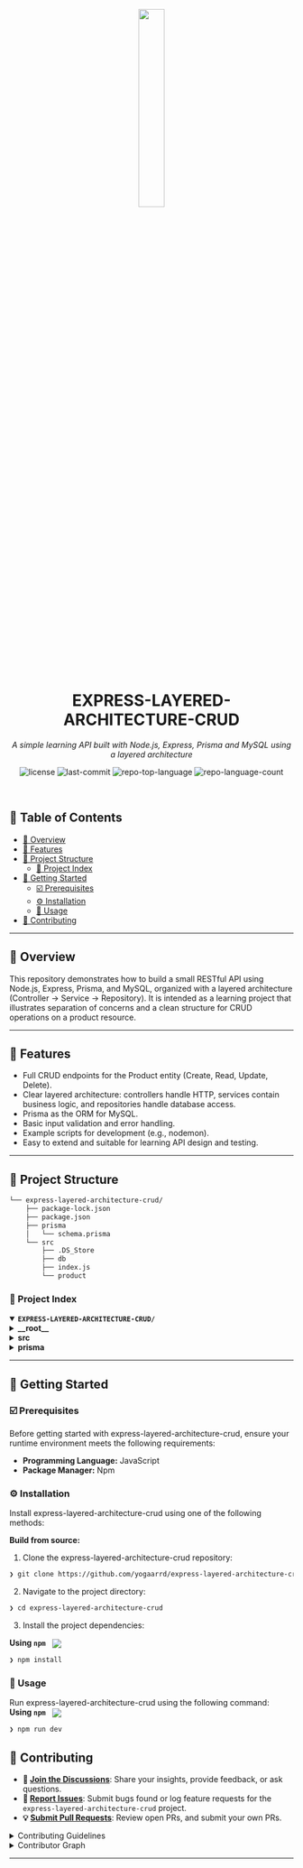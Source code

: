 <p align="center">
    <img src="https://media2.dev.to/dynamic/image/width=1000,height=420,fit=cover,gravity=auto,format=auto/https%3A%2F%2Fdev-to-uploads.s3.amazonaws.com%2Fuploads%2Farticles%2Fzojuy79lo3fn3qdt7g6p.png" align="center" width="30%">
</p>
<p align="center"><h1 align="center">EXPRESS-LAYERED-ARCHITECTURE-CRUD</h1></p>
<p align="center">
	<em>A simple learning API built with Node.js, Express, Prisma and MySQL using a layered architecture</em>
</p>
<p align="center">
	<img src="https://img.shields.io/github/license/yogaarrd/express-layered-architecture-crud?style=default&logo=opensourceinitiative&logoColor=white&color=3dc956" alt="license">
	<img src="https://img.shields.io/github/last-commit/yogaarrd/express-layered-architecture-crud?style=default&logo=git&logoColor=white&color=3dc956" alt="last-commit">
	<img src="https://img.shields.io/github/languages/top/yogaarrd/express-layered-architecture-crud?style=default&color=3dc956" alt="repo-top-language">
	<img src="https://img.shields.io/github/languages/count/yogaarrd/express-layered-architecture-crud?style=default&color=3dc956" alt="repo-language-count">
</p>
<p align="center"><!-- default option, no dependency badges. -->
</p>
<p align="center">
	<!-- default option, no dependency badges. -->
</p>
<br>

## 🔗 Table of Contents

- [📍 Overview](#-overview)
- [👾 Features](#-features)
- [📁 Project Structure](#-project-structure)
  - [📂 Project Index](#-project-index)
- [🚀 Getting Started](#-getting-started)
  - [☑️ Prerequisites](#-prerequisites)
  - [⚙️ Installation](#-installation)
  - [🤖 Usage](#🤖-usage)
- [🔰 Contributing](#-contributing)


---

## 📍 Overview

This repository demonstrates how to build a small RESTful API using Node.js, Express, Prisma, and MySQL, organized with a layered architecture (Controller → Service → Repository). It is intended as a learning project that illustrates separation of concerns and a clean structure for CRUD operations on a product resource.

---

## 👾 Features

- Full CRUD endpoints for the Product entity (Create, Read, Update, Delete).
- Clear layered architecture: controllers handle HTTP, services contain business logic, and repositories handle database access.
- Prisma as the ORM for MySQL.
- Basic input validation and error handling.
- Example scripts for development (e.g., nodemon).
- Easy to extend and suitable for learning API design and testing.

---

## 📁 Project Structure

```sh
└── express-layered-architecture-crud/
    ├── package-lock.json
    ├── package.json
    ├── prisma
    │   └── schema.prisma
    └── src
        ├── .DS_Store
        ├── db
        ├── index.js
        └── product
```


### 📂 Project Index
<details open>
	<summary><b><code>EXPRESS-LAYERED-ARCHITECTURE-CRUD/</code></b></summary>
	<details> <!-- __root__ Submodule -->
		<summary><b>__root__</b></summary>
		<blockquote>
			<table>
			<tr>
				<td><b><a href='https://github.com/yogaarrd/express-layered-architecture-crud/blob/master/package-lock.json'>package-lock.json</a></b></td>
				<td>npm lock file generated by npm install.</td>
			</tr>
			<tr>
				<td><b><a href='https://github.com/yogaarrd/express-layered-architecture-crud/blob/master/package.json'>package.json</a></b></td>
				<td>project metadata, dependencies, and scripts (e.g., start, dev).</td>
			</tr>
			</table>
		</blockquote>
	</details>
	<details> <!-- src Submodule -->
		<summary><b>src</b></summary>
		<blockquote>
			<table>
			<tr>
				<td><b><a href='https://github.com/yogaarrd/express-layered-architecture-crud/blob/master/src/index.js'>index.js</a></b></td>
				<td>Application entry point: Express app setup, middleware, and routes.</td>
			</tr>
			</table>
			<details>
				<summary><b>product</b></summary>
				<blockquote>
					<table>
					<tr>
						<td><b><a href='https://github.com/yogaarrd/express-layered-architecture-crud/blob/master/src/product/product.controller.js'>product.controller.js</a></b></td>
						<td>Controller layer: handles HTTP requests and responses.</td>
					</tr>
					<tr>
						<td><b><a href='https://github.com/yogaarrd/express-layered-architecture-crud/blob/master/src/product/product.repository.js'>product.repository.js</a></b></td>
						<td>Service layer: contains business logic and coordinates repository operations.</td>
					</tr>
					<tr>
						<td><b><a href='https://github.com/yogaarrd/express-layered-architecture-crud/blob/master/src/product/product.service.js'>product.service.js</a></b></td>
						<td>Repository layer: direct database interaction using Prisma.</td>
					</tr>
					</table>
				</blockquote>
			</details>
			<details>
				<summary><b>db</b></summary>
				<blockquote>
					<table>
					<tr>
						<td><b><a href='https://github.com/yogaarrd/express-layered-architecture-crud/blob/master/src/db/index.js'>index.js</a></b></td>
						<td>Prisma client initialization and database configuration.</td>
					</tr>
					</table>
				</blockquote>
			</details>
		</blockquote>
	</details>
	<details> <!-- prisma Submodule -->
		<summary><b>prisma</b></summary>
		<blockquote>
			<table>
			<tr>
				<td><b><a href='https://github.com/yogaarrd/express-layered-architecture-crud/blob/master/prisma/schema.prisma'>schema.prisma</a></b></td>
				<td>Prisma schema defining the Product model and datasource (MySQL).</td>
			</tr>
			</table>
		</blockquote>
	</details>
</details>

---
## 🚀 Getting Started

### ☑️ Prerequisites

Before getting started with express-layered-architecture-crud, ensure your runtime environment meets the following requirements:

- **Programming Language:** JavaScript
- **Package Manager:** Npm


### ⚙️ Installation

Install express-layered-architecture-crud using one of the following methods:

**Build from source:**

1. Clone the express-layered-architecture-crud repository:
```sh
❯ git clone https://github.com/yogaarrd/express-layered-architecture-crud
```

2. Navigate to the project directory:
```sh
❯ cd express-layered-architecture-crud
```

3. Install the project dependencies:


**Using `npm`** &nbsp; [<img align="center" src="https://img.shields.io/badge/npm-CB3837.svg?style={badge_style}&logo=npm&logoColor=white" />](https://www.npmjs.com/)

```sh
❯ npm install
```




### 🤖 Usage
Run express-layered-architecture-crud using the following command:
**Using `npm`** &nbsp; [<img align="center" src="https://img.shields.io/badge/npm-CB3837.svg?style={badge_style}&logo=npm&logoColor=white" />](https://www.npmjs.com/)

```sh
❯ npm run dev
```


## 🔰 Contributing

- **💬 [Join the Discussions](https://github.com/yogaarrd/express-layered-architecture-crud/discussions)**: Share your insights, provide feedback, or ask questions.
- **🐛 [Report Issues](https://github.com/yogaarrd/express-layered-architecture-crud/issues)**: Submit bugs found or log feature requests for the `express-layered-architecture-crud` project.
- **💡 [Submit Pull Requests](https://github.com/yogaarrd/express-layered-architecture-crud/blob/main/CONTRIBUTING.md)**: Review open PRs, and submit your own PRs.

<details closed>
<summary>Contributing Guidelines</summary>

1. **Fork the Repository**: Start by forking the project repository to your github account.
2. **Clone Locally**: Clone the forked repository to your local machine using a git client.
   ```sh
   git clone https://github.com/yogaarrd/express-layered-architecture-crud
   ```
3. **Create a New Branch**: Always work on a new branch, giving it a descriptive name.
   ```sh
   git checkout -b new-feature-x
   ```
4. **Make Your Changes**: Develop and test your changes locally.
5. **Commit Your Changes**: Commit with a clear message describing your updates.
   ```sh
   git commit -m 'Implemented new feature x.'
   ```
6. **Push to github**: Push the changes to your forked repository.
   ```sh
   git push origin new-feature-x
   ```
7. **Submit a Pull Request**: Create a PR against the original project repository. Clearly describe the changes and their motivations.
8. **Review**: Once your PR is reviewed and approved, it will be merged into the main branch. Congratulations on your contribution!
</details>

<details closed>
<summary>Contributor Graph</summary>
<br>
<p align="left">
   <a href="https://github.com{/yogaarrd/express-layered-architecture-crud/}graphs/contributors">
      <img src="https://contrib.rocks/image?repo=yogaarrd/express-layered-architecture-crud">
   </a>
</p>
</details>

---
